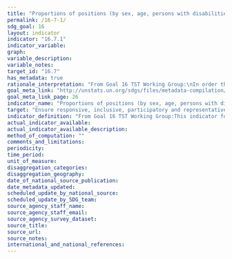```yaml
---
title: "Proportions of positions (by sex, age, persons with disabilities and population groups) in public institutions (national and local legislatures, public service, and judiciary) compared to national distributions"
permalink: /16-7-1/
sdg_goal: 16
layout: indicator
indicator: "16.7.1"
indicator_variable: 
graph: 
variable_description: 
variable_notes: 
target_id: "16.7"
has_metadata: true
rationale_interpretation: "From Goal 16 TST Working Group:\nIn order that decision-making be responsive, inclusive, participatory and representative, it is important to ensure diversity in representation at all levels of State institutions (central, regional and local). \nArticle 25(c) ICCPR provides that citizens should have access, on general terms of equality, to public service in their country. General Comment 25 of the Human Rights Committee elaborates that access to public service should be based on equal opportunity and general principles of merit, and further states that the provision of secured tenure would ensure that persons holding public service positions are free from political interference or pressures. \nArticle 7(c) of the Convention on the Elimination of All Forms of Discrimination against Women (CEDAW) stipulates that States should take all appropriate measures to eliminate discrimination against women in the political and public life of the country and, in particular, ensure to women, on equal terms with men, the right to participate in the formulation of government policy and the implementation thereof and to hold public office and perform all public functions at all levels of government.\n\n From OHCHR: \nIn order that decision-making be responsive, inclusive, participatory and representative, it is important to ensure diversity in representation at all levels of State institutions (central, regional and local). \nArticle 25(c) ICCPR provides that citizens should have access, on general terms of equality, to public service in their country. General Comment 25 of the Human Rights Committee elaborates that access to public service should be based on equal opportunity and general principles of merit, and further states that the provision of secured tenure would ensure that persons holding public service positions are free from political interference or pressures. \nArticle 7(c) of the Convention on the Elimination of All Forms of Discrimination against Women (CEDAW) stipulates that States should take all appropriate measures to eliminate discrimination against women in the political and public life of the country and, in particular, ensure to women, on equal terms with men, the right to participate in the formulation of government policy and the implementation thereof and to hold public office and perform all public functions at all levels of government. \nIn cases where a group is very under-represented or has experienced historical discrimination, temporary special measures including minimum quotas on representation may be introduced to redress such discrimination. In some circumstances, such as linguistic minorities, ensuring access to public services for the group may require over-representation of that group in public service posts."
goal_meta_link: "http://unstats.un.org/sdgs/files/metadata-compilation/Metadata-Goal-16.pdf"
goal_meta_link_page: 26
indicator_name: "Proportions of positions (by sex, age, persons with disabilities and population groups) in public institutions (national and local legislatures, public service, and judiciary) compared to national distributions"
target: "Ensure responsive, inclusive, participatory and representative decision-making at all levels."
indicator_definition: "From Goal 16 TST Working Group:This indicator focuses on the representativeness aspect of the target, but the presence of diversity also conduces to inclusivity and responsiveness of decision-making. The indicator is calculated as the number of public service positions held by members of the target group divided by the total number of such positions. From OHCHR: Target groups should be identified at national level in an inclusive, participatory process, with the direct involvement of marginalised and minority groups themselves. The Committee on the Elimination of Racial Discrimination (CERD) has made clear that identification as a member of a particular ethnic group 'shall, if no justification exists to the contrary, be based upon self-identification by the individual concerned.' This principle also applies to other population groups. Target groups may include persons with disabilities, ethnic groups, LGBTI persons, indigenous peoples, religious minorities, linguistic minorities, youth, older persons, or other groups under-represented in the national context. The indicator is calculated as the number of public service positions held by members of the target group divided by the total number of such positions."
actual_indicator_available: 
actual_indicator_available_description: 
method_of_computation: ""
comments_and_limitations: 
periodicity: 
time_period: 
unit_of_measure: 
disaggregation_categories: 
disaggregation_geography: 
date_of_national_source_publication: 
date_metadata_updated: 
scheduled_update_by_national_source: 
scheduled_update_by_SDG_team: 
source_agency_staff_name: 
source_agency_staff_email: 
source_agency_survey_dataset: 
source_title: 
source_url: 
source_notes: 
international_and_national_references: 
---
```


